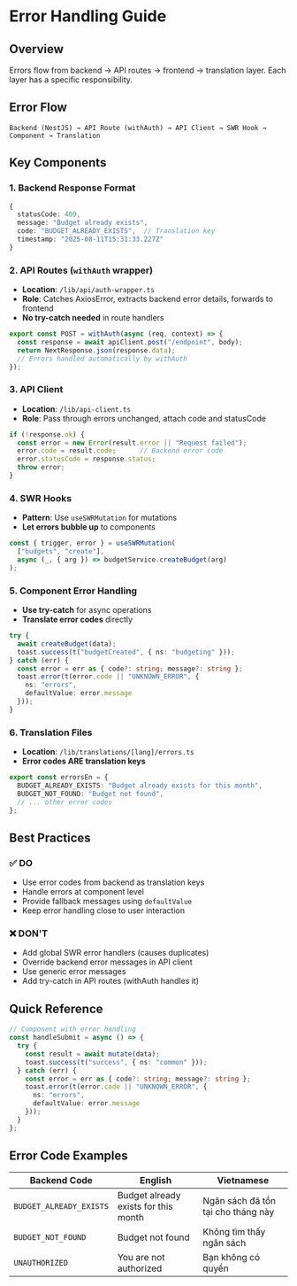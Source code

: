 # Error Handling Guide

## Overview
Errors flow from backend → API routes → frontend → translation layer. Each layer has a specific responsibility.

## Error Flow

```
Backend (NestJS) → API Route (withAuth) → API Client → SWR Hook → Component → Translation
```

## Key Components

### 1. Backend Response Format
```typescript
{
  statusCode: 409,
  message: "Budget already exists",
  code: "BUDGET_ALREADY_EXISTS",  // Translation key
  timestamp: "2025-08-11T15:31:33.227Z"
}
```

### 2. API Routes (`withAuth` wrapper)
- **Location**: `/lib/api/auth-wrapper.ts`
- **Role**: Catches AxiosError, extracts backend error details, forwards to frontend
- **No try-catch needed** in route handlers

```typescript
export const POST = withAuth(async (req, context) => {
  const response = await apiClient.post("/endpoint", body);
  return NextResponse.json(response.data);
  // Errors handled automatically by withAuth
});
```

### 3. API Client
- **Location**: `/lib/api-client.ts`
- **Role**: Pass through errors unchanged, attach code and statusCode

```typescript
if (!response.ok) {
  const error = new Error(result.error || "Request failed");
  error.code = result.code;      // Backend error code
  error.statusCode = response.status;
  throw error;
}
```

### 4. SWR Hooks
- **Pattern**: Use `useSWRMutation` for mutations
- **Let errors bubble up** to components

```typescript
const { trigger, error } = useSWRMutation(
  ["budgets", "create"],
  async (_, { arg }) => budgetService.createBudget(arg)
);
```

### 5. Component Error Handling
- **Use try-catch** for async operations
- **Translate error codes** directly

```typescript
try {
  await createBudget(data);
  toast.success(t("budgetCreated", { ns: "budgeting" }));
} catch (err) {
  const error = err as { code?: string; message?: string };
  toast.error(t(error.code || "UNKNOWN_ERROR", { 
    ns: "errors",
    defaultValue: error.message 
  }));
}
```

### 6. Translation Files
- **Location**: `/lib/translations/[lang]/errors.ts`
- **Error codes ARE translation keys**

```typescript
export const errorsEn = {
  BUDGET_ALREADY_EXISTS: "Budget already exists for this month",
  BUDGET_NOT_FOUND: "Budget not found",
  // ... other error codes
};
```

## Best Practices

### ✅ DO
- Use error codes from backend as translation keys
- Handle errors at component level
- Provide fallback messages using `defaultValue`
- Keep error handling close to user interaction

### ❌ DON'T
- Add global SWR error handlers (causes duplicates)
- Override backend error messages in API client
- Use generic error messages
- Add try-catch in API routes (withAuth handles it)

## Quick Reference

```typescript
// Component with error handling
const handleSubmit = async () => {
  try {
    const result = await mutate(data);
    toast.success(t("success", { ns: "common" }));
  } catch (err) {
    const error = err as { code?: string; message?: string };
    toast.error(t(error.code || "UNKNOWN_ERROR", { 
      ns: "errors",
      defaultValue: error.message 
    }));
  }
};
```

## Error Code Examples

| Backend Code | English | Vietnamese |
|-------------|---------|------------|
| `BUDGET_ALREADY_EXISTS` | Budget already exists for this month | Ngân sách đã tồn tại cho tháng này |
| `BUDGET_NOT_FOUND` | Budget not found | Không tìm thấy ngân sách |
| `UNAUTHORIZED` | You are not authorized | Bạn không có quyền |